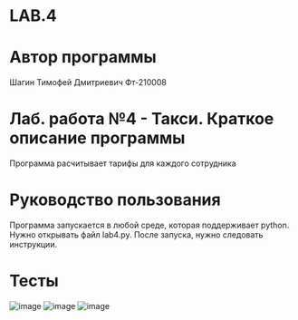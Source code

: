 # LAB.4
# Автор программы
Шагин Тимофей Дмитриевич Фт-210008
# Лаб. работа №4 - Такси. Краткое описание программы
Программа расчитывает тарифы для каждого сотрудника
# Руководство пользования
Программа запускается в любой среде, которая поддерживает python. Нужно открывать файл lab4.py. После запуска, нужно следовать инструкции.
# Тесты
![image](https://user-images.githubusercontent.com/114610696/200157465-9e7e730b-e184-48dc-8bc0-ae88e1abbecc.png)
![image](https://user-images.githubusercontent.com/114610696/200157654-23d5cfec-22f5-4ade-b14a-bfa2442906cf.png)
![image](https://user-images.githubusercontent.com/114610696/200157615-0309499a-49e3-4c5f-bbbe-3fc7dfab3b1e.png)
